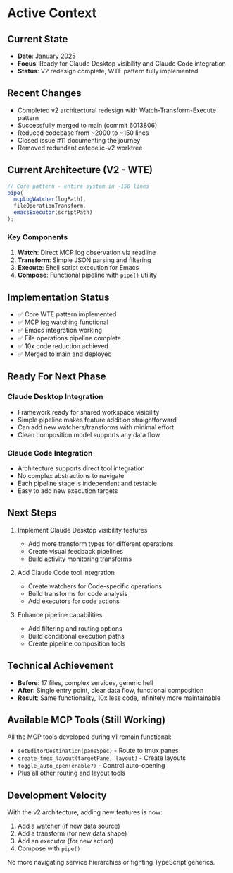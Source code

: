 # Active Context

## Current State
- **Date**: January 2025
- **Focus**: Ready for Claude Desktop visibility and Claude Code integration
- **Status**: V2 redesign complete, WTE pattern fully implemented

## Recent Changes
- Completed v2 architectural redesign with Watch-Transform-Execute pattern
- Successfully merged to main (commit 6013806)
- Reduced codebase from ~2000 to ~150 lines
- Closed issue #11 documenting the journey
- Removed redundant cafedelic-v2 worktree

## Current Architecture (V2 - WTE)
```typescript
// Core pattern - entire system in ~150 lines
pipe(
  mcpLogWatcher(logPath),
  fileOperationTransform,
  emacsExecutor(scriptPath)
);
```

### Key Components
1. **Watch**: Direct MCP log observation via readline
2. **Transform**: Simple JSON parsing and filtering
3. **Execute**: Shell script execution for Emacs
4. **Compose**: Functional pipeline with `pipe()` utility

## Implementation Status
- ✅ Core WTE pattern implemented
- ✅ MCP log watching functional
- ✅ Emacs integration working
- ✅ File operations pipeline complete
- ✅ 10x code reduction achieved
- ✅ Merged to main and deployed

## Ready For Next Phase

### Claude Desktop Integration
- Framework ready for shared workspace visibility
- Simple pipeline makes feature addition straightforward
- Can add new watchers/transforms with minimal effort
- Clean composition model supports any data flow

### Claude Code Integration
- Architecture supports direct tool integration
- No complex abstractions to navigate
- Each pipeline stage is independent and testable
- Easy to add new execution targets

## Next Steps
1. Implement Claude Desktop visibility features
   - Add more transform types for different operations
   - Create visual feedback pipelines
   - Build activity monitoring transforms

2. Add Claude Code tool integration
   - Create watchers for Code-specific operations
   - Build transforms for code analysis
   - Add executors for code actions

3. Enhance pipeline capabilities
   - Add filtering and routing options
   - Build conditional execution paths
   - Create pipeline composition tools

## Technical Achievement
- **Before**: 17 files, complex services, generic hell
- **After**: Single entry point, clear data flow, functional composition
- **Result**: Same functionality, 10x less code, infinitely more maintainable

## Available MCP Tools (Still Working)
All the MCP tools developed during v1 remain functional:
- `setEditorDestination(paneSpec)` - Route to tmux panes
- `create_tmex_layout(targetPane, layout)` - Create layouts
- `toggle_auto_open(enable?)` - Control auto-opening
- Plus all other routing and layout tools

## Development Velocity
With the v2 architecture, adding new features is now:
1. Add a watcher (if new data source)
2. Add a transform (for new data shape)
3. Add an executor (for new action)
4. Compose with `pipe()`

No more navigating service hierarchies or fighting TypeScript generics.